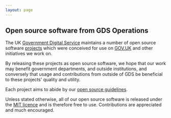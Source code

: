 ```yaml
---
layout: page
---
```


## Open source software from GDS Operations

The UK [Government Digital Service](https://gds.blog.gov.uk) maintains a number
of open source software [projects](projects) which were conceived for use on
[GOV.UK](https://www.gov.uk/) and other initiatives we work on.

By releasing these projects as open source software, we hope that our work may
benefit government departments, and outside institutions, and conversely that
usage and contributions from outside of GDS be beneficial to these projects'
quality and utility.

Each project aims to abide by our [open source guidelines](guidelines).

Unless stated otherwise, all of our open source software is released under
the [MIT licence](http://opensource.org/licenses/MIT) and is therefore free to
use. Contributions are appreciated and much encouraged.
